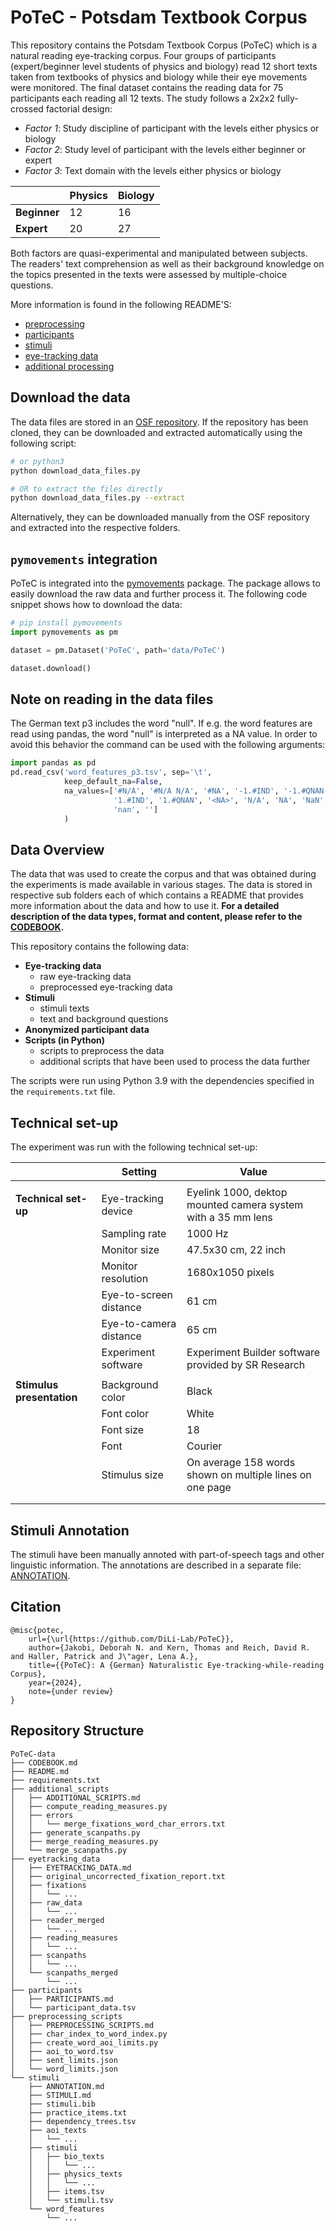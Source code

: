 # PoTeC - Potsdam Textbook Corpus

This repository contains the Potsdam Textbook Corpus (PoTeC) which is a natural reading eye-tracking corpus.
Four groups of participants (expert/beginner level students of physics and biology) read 12 short 
texts taken from textbooks of physics and biology while their eye movements were monitored. 
The final dataset contains the reading data for 75 participants each reading all 12 texts.
The study follows a 2x2x2 fully-crossed factorial design:
* _Factor 1_: Study discipline of participant with the levels either physics or biology
* _Factor 2_: Study level of participant with the levels either beginner or expert
* _Factor 3_: Text domain with the levels either physics or biology

|              | Physics | Biology |
|--------------|---------|---------|
| **Beginner** | 12      | 16      |
| **Expert**   | 20      | 27      |

Both factors are quasi-experimental and manipulated between subjects.
The readers' text comprehension as well as their background
knowledge on the topics presented in the texts were assessed by multiple-choice questions.

More information is found in the following README'S:
* [preprocessing](./preprocessing_scripts/PREPROCESSING_SCRIPTS.md)
* [participants](./participants/README.md)
* [stimuli](./stimuli/STIMULI.md)
* [eye-tracking data](./eyetracking_data/EYETRACKING_DATA.md)
* [additional processing](./additional_scripts/ADDITIONAL_SCRIPTS.md)

## Download the data
The data files are stored in an [OSF repository](https://osf.io/dn5hp/?view_only=). If the repository has been cloned, 
they can be downloaded and extracted automatically using the following script:

```bash
# or python3
python download_data_files.py

# OR to extract the files directly
python download_data_files.py --extract
```

Alternatively, they can be downloaded manually from the OSF repository and extracted into the respective folders.

## `pymovements` integration
PoTeC is integrated into the [pymovements](https://pymovements.readthedocs.io/en/stable/index.html) package. The package allows
to easily download the raw data and further process it. The following code snippet shows how to download the data:

```python
# pip install pymovements
import pymovements as pm

dataset = pm.Dataset('PoTeC', path='data/PoTeC')

dataset.download()
```

## Note on reading in the data files
The German text p3 includes the word "null". If e.g. the word features are read using pandas, the word "null" is 
interpreted as a NA value. In order to avoid this behavior the command can be used with the following arguments:

```python
import pandas as pd
pd.read_csv('word_features_p3.tsv', sep='\t',  
            keep_default_na=False,
            na_values=['#N/A', '#N/A N/A', '#NA', '-1.#IND', '-1.#QNAN', '-NaN', '-nan',
                       '1.#IND', '1.#QNAN', '<NA>', 'N/A', 'NA', 'NaN', 'None', 'n/a',
                       'nan', '']
            )
```

## Data Overview
The data that was used to create the corpus and that was obtained during the experiments is made available in various stages. 
The data is stored in respective sub folders each of which contains a README that provides more information 
about the data and how to use it. **For a detailed description of the data types, format and content, please refer to the 
[CODEBOOK](./CODEBOOK.md).**

This repository contains the following data:
* **Eye-tracking data**
  * raw eye-tracking data
  * preprocessed eye-tracking data
* **Stimuli**
  * stimuli texts
  * text and background questions
* **Anonymized participant data**
* **Scripts (in Python)**
  * scripts to preprocess the data
  * additional scripts that have been used to process the data further

The scripts were run using Python 3.9 with the dependencies specified in the `requirements.txt` file.

## Technical set-up
The experiment was run with the following technical set-up:

|                           | **Setting**            | **Value**                                                    |
|---------------------------|------------------------|--------------------------------------------------------------|
|                           |                        |                                                              |
| **Technical set-up**      | Eye-tracking device    | Eyelink 1000, dektop mounted camera system with a 35 mm lens |
|                           | Sampling rate          | 1000 Hz                                                      |
|                           | Monitor size           | 47.5x30 cm, 22 inch                                          |
|                           | Monitor resolution     | 1680x1050 pixels                                             |
|                           | Eye-to-screen distance | 61 cm                                                        |
|                           | Eye-to-camera distance | 65 cm                                                        |
|                           | Experiment software    | Experiment Builder software provided by SR Research          |
|                           |                        |                                                              |
| **Stimulus presentation** | Background color       | Black                                                        |
|                           | Font color             | White                                                        |
|                           | Font size              | 18                                                           |
|                           | Font                   | Courier                                                      |
|                           | Stimulus size          | On average 158 words shown on multiple lines on one page     |
|                           |                        |                                                              |
|                           |                        |                                                              |

## Stimuli Annotation
The stimuli have been manually annoted with part-of-speech tags and other linguistic information. The annotations are described
in a separate file: [ANNOTATION](stimuli/ANNOTATION.md).

## Citation
```
@misc{potec,
    url={\url{https://github.com/DiLi-Lab/PoTeC}},
    author={Jakobi, Deborah N. and Kern, Thomas and Reich, David R. and Haller, Patrick and J\"ager, Lena A.},
    title={{PoTeC}: A {German} Naturalistic Eye-tracking-while-reading Corpus},
    year={2024},
    note={under review}
}
```


## Repository Structure

    PoTeC-data
    ├── CODEBOOK.md
    ├── README.md
    ├── requirements.txt
    ├── additional_scripts
    │   ├── ADDITIONAL_SCRIPTS.md
    │   ├── compute_reading_measures.py
    │   ├── errors
    │   │   └── merge_fixations_word_char_errors.txt
    │   ├── generate_scanpaths.py
    │   ├── merge_reading_measures.py
    │   └── merge_scanpaths.py
    ├── eyetracking_data
    │   ├── EYETRACKING_DATA.md
    │   ├── original_uncorrected_fixation_report.txt
    │   ├── fixations
    │   │   └── ...
    │   ├── raw_data 
    │   │   └── ...
    │   ├── reader_merged
    │   │   └── ...
    │   ├── reading_measures
    │   │   └── ...
    │   ├── scanpaths
    │   │   └── ...
    │   └── scanpaths_merged
    │       └── ...
    ├── participants
    │   ├── PARTICIPANTS.md
    │   └── participant_data.tsv
    ├── preprocessing_scripts
    │   ├── PREPROCESSING_SCRIPTS.md
    │   ├── char_index_to_word_index.py
    │   ├── create_word_aoi_limits.py
    │   ├── aoi_to_word.tsv
    │   ├── sent_limits.json
    │   └── word_limits.json
    └── stimuli
        ├── ANNOTATION.md
        ├── STIMULI.md
        ├── stimuli.bib
        ├── practice_items.txt
        ├── dependency_trees.tsv
        ├── aoi_texts
        │   └── ...
        ├── stimuli
        │   ├── bio_texts
        │   │   └── ...
        │   ├── physics_texts
        │   │   └── ...
        │   ├── items.tsv
        │   └── stimuli.tsv
        └── word_features
            └── ...

